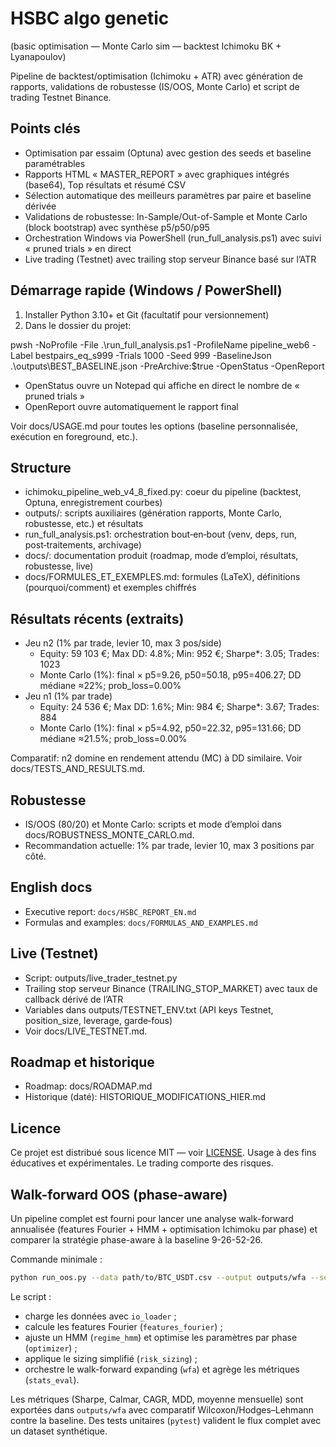 HSBC algo genetic
=================

(basic optimisation — Monte Carlo sim — backtest Ichimoku BK + Lyanapoulov)

Pipeline de backtest/optimisation (Ichimoku + ATR) avec génération de rapports, validations de robustesse (IS/OOS, Monte Carlo) et script de trading Testnet Binance.

Points clés
-----------
- Optimisation par essaim (Optuna) avec gestion des seeds et baseline paramétrables
- Rapports HTML « MASTER_REPORT » avec graphiques intégrés (base64), Top résultats et résumé CSV
- Sélection automatique des meilleurs paramètres par paire et baseline dérivée
- Validations de robustesse: In-Sample/Out-of-Sample et Monte Carlo (block bootstrap) avec synthèse p5/p50/p95
- Orchestration Windows via PowerShell (run_full_analysis.ps1) avec suivi « pruned trials » en direct
- Live trading (Testnet) avec trailing stop serveur Binance basé sur l’ATR

Démarrage rapide (Windows / PowerShell)
--------------------------------------
1) Installer Python 3.10+ et Git (facultatif pour versionnement)
2) Dans le dossier du projet:

pwsh -NoProfile -File .\run_full_analysis.ps1 -ProfileName pipeline_web6 -Label bestpairs_eq_s999 -Trials 1000 -Seed 999 -BaselineJson .\outputs\BEST_BASELINE.json -PreArchive:$true -OpenStatus -OpenReport

- OpenStatus ouvre un Notepad qui affiche en direct le nombre de « pruned trials »
- OpenReport ouvre automatiquement le rapport final

Voir docs/USAGE.md pour toutes les options (baseline personnalisée, exécution en foreground, etc.).

Structure
---------
- ichimoku_pipeline_web_v4_8_fixed.py: coeur du pipeline (backtest, Optuna, enregistrement courbes)
- outputs/: scripts auxiliaires (génération rapports, Monte Carlo, robustesse, etc.) et résultats
- run_full_analysis.ps1: orchestration bout‑en‑bout (venv, deps, run, post‑traitements, archivage)
- docs/: documentation produit (roadmap, mode d’emploi, résultats, robustesse, live)
 - docs/FORMULES_ET_EXEMPLES.md: formules (LaTeX), définitions (pourquoi/comment) et exemples chiffrés

Résultats récents (extraits)
----------------------------
- Jeu n2 (1% par trade, levier 10, max 3 pos/side)
  - Equity: 59 103 €; Max DD: 4.8%; Min: 952 €; Sharpe*: 3.05; Trades: 1023
  - Monte Carlo (1%): final × p5=9.26, p50=50.18, p95=406.27; DD médiane ≈22%; prob_loss=0.00%
- Jeu n1 (1% par trade)
  - Equity: 24 536 €; Max DD: 1.6%; Min: 984 €; Sharpe*: 3.67; Trades: 884
  - Monte Carlo (1%): final × p5=4.92, p50=22.32, p95=131.66; DD médiane ≈21.5%; prob_loss=0.00%

Comparatif: n2 domine en rendement attendu (MC) à DD similaire. Voir docs/TESTS_AND_RESULTS.md.

Robustesse
----------
- IS/OOS (80/20) et Monte Carlo: scripts et mode d’emploi dans docs/ROBUSTNESS_MONTE_CARLO.md.
- Recommandation actuelle: 1% par trade, levier 10, max 3 positions par côté.

English docs
------------
- Executive report: `docs/HSBC_REPORT_EN.md`
- Formulas and examples: `docs/FORMULAS_AND_EXAMPLES.md`

Live (Testnet)
--------------
- Script: outputs/live_trader_testnet.py
- Trailing stop serveur Binance (TRAILING_STOP_MARKET) avec taux de callback dérivé de l’ATR
- Variables dans outputs/TESTNET_ENV.txt (API keys Testnet, position_size, leverage, garde‑fous)
- Voir docs/LIVE_TESTNET.md.

Roadmap et historique
---------------------
- Roadmap: docs/ROADMAP.md
- Historique (daté): HISTORIQUE_MODIFICATIONS_HIER.md

Licence
-------
Ce projet est distribué sous licence MIT — voir [LICENSE](LICENSE). Usage à des fins éducatives et expérimentales. Le trading comporte des risques.



Walk-forward OOS (phase-aware)
------------------------------
Un pipeline complet est fourni pour lancer une analyse walk-forward annualisée (features Fourier + HMM + optimisation Ichimoku par phase) et comparer la stratégie phase-aware à la baseline 9-26-52-26.

Commande minimale :

```bash
python run_oos.py --data path/to/BTC_USDT.csv --output outputs/wfa --seeds 0 1 2
```

Le script :

- charge les données avec ``io_loader`` ;
- calcule les features Fourier (``features_fourier``) ;
- ajuste un HMM (``regime_hmm``) et optimise les paramètres par phase (``optimizer``) ;
- applique le sizing simplifié (``risk_sizing``) ;
- orchestre le walk-forward expanding (``wfa``) et agrège les métriques (``stats_eval``).

Les métriques (Sharpe, Calmar, CAGR, MDD, moyenne mensuelle) sont exportées dans ``outputs/wfa`` avec comparatif Wilcoxon/Hodges–Lehmann contre la baseline. Des tests unitaires (``pytest``) valident le flux complet avec un dataset synthétique.
